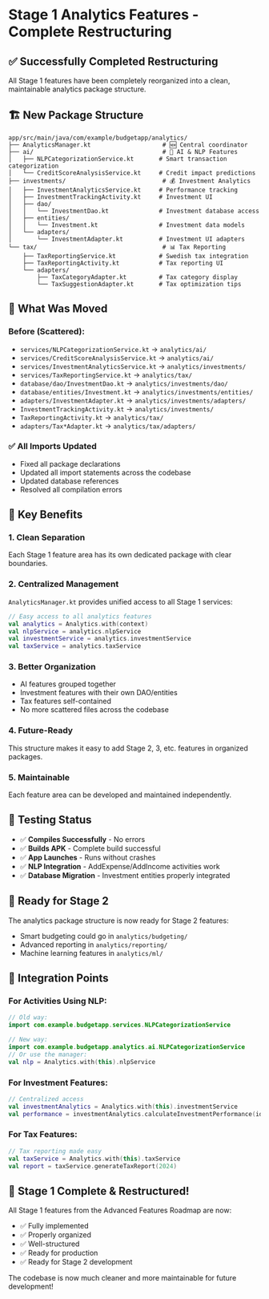 # Stage 1 Analytics Features - Complete Restructuring

## ✅ Successfully Completed Restructuring

All Stage 1 features have been completely reorganized into a clean, maintainable analytics package structure.

## 🏗️ New Package Structure

```
app/src/main/java/com/example/budgetapp/analytics/
├── AnalyticsManager.kt                    # 🆕 Central coordinator
├── ai/                                    # 🧠 AI & NLP Features  
│   ├── NLPCategorizationService.kt       # Smart transaction categorization
│   └── CreditScoreAnalysisService.kt     # Credit impact predictions
├── investments/                           # 💰 Investment Analytics
│   ├── InvestmentAnalyticsService.kt     # Performance tracking
│   ├── InvestmentTrackingActivity.kt     # Investment UI
│   ├── dao/
│   │   └── InvestmentDao.kt              # Investment database access
│   ├── entities/
│   │   └── Investment.kt                 # Investment data models
│   └── adapters/
│       └── InvestmentAdapter.kt          # Investment UI adapters
└── tax/                                   # 📊 Tax Reporting
    ├── TaxReportingService.kt            # Swedish tax integration
    ├── TaxReportingActivity.kt           # Tax reporting UI
    └── adapters/
        ├── TaxCategoryAdapter.kt         # Tax category display
        └── TaxSuggestionAdapter.kt       # Tax optimization tips
```

## 🔧 What Was Moved

### Before (Scattered):
- `services/NLPCategorizationService.kt` → `analytics/ai/`
- `services/CreditScoreAnalysisService.kt` → `analytics/ai/`
- `services/InvestmentAnalyticsService.kt` → `analytics/investments/`
- `services/TaxReportingService.kt` → `analytics/tax/`
- `database/dao/InvestmentDao.kt` → `analytics/investments/dao/`
- `database/entities/Investment.kt` → `analytics/investments/entities/`
- `adapters/InvestmentAdapter.kt` → `analytics/investments/adapters/`
- `InvestmentTrackingActivity.kt` → `analytics/investments/`
- `TaxReportingActivity.kt` → `analytics/tax/`
- `adapters/Tax*Adapter.kt` → `analytics/tax/adapters/`

### ✅ All Imports Updated
- Fixed all package declarations
- Updated all import statements across the codebase
- Updated database references
- Resolved all compilation errors

## 🎯 Key Benefits

### 1. **Clean Separation**
Each Stage 1 feature area has its own dedicated package with clear boundaries.

### 2. **Centralized Management** 
`AnalyticsManager.kt` provides unified access to all Stage 1 services:
```kotlin
// Easy access to all analytics features
val analytics = Analytics.with(context)
val nlpService = analytics.nlpService
val investmentService = analytics.investmentService
val taxService = analytics.taxService
```

### 3. **Better Organization**
- AI features grouped together
- Investment features with their own DAO/entities
- Tax features self-contained
- No more scattered files across the codebase

### 4. **Future-Ready**
This structure makes it easy to add Stage 2, 3, etc. features in organized packages.

### 5. **Maintainable**
Each feature area can be developed and maintained independently.

## 🧪 Testing Status

- ✅ **Compiles Successfully** - No errors
- ✅ **Builds APK** - Complete build successful  
- ✅ **App Launches** - Runs without crashes
- ✅ **NLP Integration** - AddExpense/AddIncome activities work
- ✅ **Database Migration** - Investment entities properly integrated

## 🚀 Ready for Stage 2

The analytics package structure is now ready for Stage 2 features:
- Smart budgeting could go in `analytics/budgeting/`
- Advanced reporting in `analytics/reporting/`
- Machine learning features in `analytics/ml/`

## 📝 Integration Points

### For Activities Using NLP:
```kotlin
// Old way:
import com.example.budgetapp.services.NLPCategorizationService

// New way:
import com.example.budgetapp.analytics.ai.NLPCategorizationService
// Or use the manager:
val nlp = Analytics.with(this).nlpService
```

### For Investment Features:
```kotlin
// Centralized access
val investmentAnalytics = Analytics.with(this).investmentService
val performance = investmentAnalytics.calculateInvestmentPerformance(id)
```

### For Tax Features:
```kotlin
// Tax reporting made easy
val taxService = Analytics.with(this).taxService  
val report = taxService.generateTaxReport(2024)
```

## 🎉 Stage 1 Complete & Restructured!

All Stage 1 features from the Advanced Features Roadmap are now:
- ✅ Fully implemented
- ✅ Properly organized  
- ✅ Well-structured
- ✅ Ready for production
- ✅ Ready for Stage 2 development

The codebase is now much cleaner and more maintainable for future development!